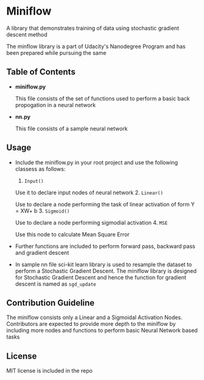 # Miniflow
A library that demonstrates training of data using stochastic gradient descent method

The minflow library is a part of Udacity's Nanodegree Program and has been prepared while pursuing the same

## Table of Contents
- **miniflow.py**
  
  This file consists of the set of functions used to perform a basic back propogation in a neural network
- **nn.py**
  
  This file consists of a sample neural network
  
## Usage

- Include the miniflow.py in your root project and use the following classess as follows:
  1. `Input()`
  
    Use it to declare input nodes of neural network
  2. `Linear()`
  
    Use to declare a node performing the task of linear activation  of form Y = XW+ b
  3. `Sigmoid()`
  
    Use to declare a node performing sigmodial activation
  4. `MSE`
  
    Use this node to calculate Mean Square Error
- Further functions are included to perform forward pass, backward pass and gradient descent
- In sample nn file sci-kit learn library is used to resample the dataset to perform a Stochastic Gradient Descent. The miniflow library is designed for Stochastic Gradient Descent and hence the function for gradient descent is named as `sgd_update`

## Contribution Guideline

The miniflow consists only a Linear and a Sigmoidal Activation Nodes. Contributors are expected to provide more depth to the miniflow by including more nodes and functions to perform basic Neural Network based tasks

## License

MIT license is included in the repo
